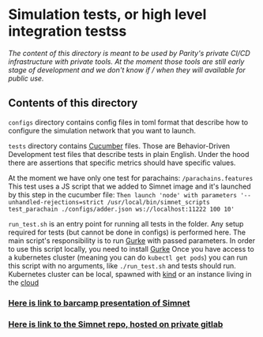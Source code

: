 # Simulation tests, or high level integration testss

_The content of this directory is meant to be used by Parity's private CI/CD
infrastructure with private tools. At the moment those tools are still early
stage of development and we don't know if / when they will available for
public use._

## Contents of this directory

`configs` directory contains config files in toml format that describe how to
configure the simulation network that you want to launch.

`tests` directory contains [Cucumber](https://cucumber.io/) files. Those are
Behavior-Driven Development test files that describe tests in plain English.
Under the hood there are assertions that specific metrics should have specific
values.

At the moment we have only one test for parachains: `/parachains.features`
This test uses a JS script that we added to Simnet image and it's launched
by this step in the cucumber file:
`Then launch 'node' with parameters '--unhandled-rejections=strict /usr/local/bin/simnet_scripts test_parachain ./configs/adder.json ws://localhost:11222 100 10'`

`run_test.sh` is an entry point for running all tests in the folder.
Any setup required for tests (but cannot be done in configs) is performed
here. The main script's responsibility is to run [Gurke](https://github.com/paritytech/gurke)
with passed parameters.
In order to use this script locally, you need to install
[Gurke](https://github.com/paritytech/gurke)
Once you have access to a kubernetes cluster (meaning you can do `kubectl get pods`)
you can run this script with no arguments, like `./run_test.sh` and tests should run.
Kubernetes cluster can be local, spawned with
[kind](https://kind.sigs.k8s.io/docs/user/quick-start/#installation)
or an instance living in the
[cloud](https://github.com/paritytech/gurke/blob/main/docs/How-to-setup-access-to-gke-k8s-cluster.md)

### [Here is link to barcamp presentation of Simnet](https://www.crowdcast.io/e/ph49xu01)

### [Here is link to the Simnet repo, hosted on private gitlab](https://gitlab.parity.io/parity/simnet/-/tree/master)
